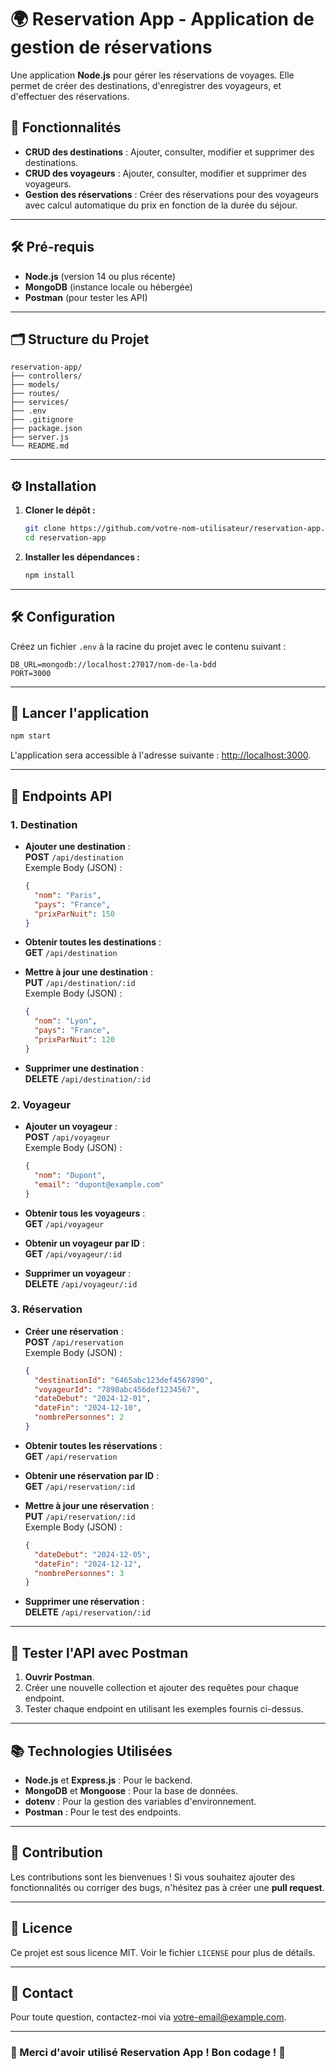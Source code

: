 
# 🌍 Reservation App - Application de gestion de réservations

Une application **Node.js** pour gérer les réservations de voyages. Elle permet de créer des destinations, d'enregistrer des voyageurs, et d'effectuer des réservations.

## 🚀 Fonctionnalités

- **CRUD des destinations** : Ajouter, consulter, modifier et supprimer des destinations.
- **CRUD des voyageurs** : Ajouter, consulter, modifier et supprimer des voyageurs.
- **Gestion des réservations** : Créer des réservations pour des voyageurs avec calcul automatique du prix en fonction de la durée du séjour.

---

## 🛠️ Pré-requis

- **Node.js** (version 14 ou plus récente)
- **MongoDB** (instance locale ou hébergée)
- **Postman** (pour tester les API)

---

## 🗂️ Structure du Projet

```
reservation-app/
├── controllers/
├── models/
├── routes/
├── services/
├── .env
├── .gitignore
├── package.json
├── server.js
└── README.md
```

---

## ⚙️ Installation

1. **Cloner le dépôt :**
   ```bash
   git clone https://github.com/votre-nom-utilisateur/reservation-app.git
   cd reservation-app
   ```

2. **Installer les dépendances :**
   ```bash
   npm install
   ```

---

## 🛠️ Configuration

Créez un fichier `.env` à la racine du projet avec le contenu suivant :

```
DB_URL=mongodb://localhost:27017/nom-de-la-bdd
PORT=3000
```

---

## 🚀 Lancer l'application

```bash
npm start
```

L'application sera accessible à l'adresse suivante : [http://localhost:3000](http://localhost:3000).

---

## 📡 Endpoints API

### **1. Destination**

- **Ajouter une destination** :  
  **POST** `/api/destination`  
  Exemple Body (JSON) :
  ```json
  {
    "nom": "Paris",
    "pays": "France",
    "prixParNuit": 150
  }
  ```

- **Obtenir toutes les destinations** :  
  **GET** `/api/destination`

- **Mettre à jour une destination** :  
  **PUT** `/api/destination/:id`  
  Exemple Body (JSON) :
  ```json
  {
    "nom": "Lyon",
    "pays": "France",
    "prixParNuit": 120
  }
  ```

- **Supprimer une destination** :  
  **DELETE** `/api/destination/:id`

### **2. Voyageur**

- **Ajouter un voyageur** :  
  **POST** `/api/voyageur`  
  Exemple Body (JSON) :
  ```json
  {
    "nom": "Dupont",
    "email": "dupont@example.com"
  }
  ```

- **Obtenir tous les voyageurs** :  
  **GET** `/api/voyageur`

- **Obtenir un voyageur par ID** :  
  **GET** `/api/voyageur/:id`

- **Supprimer un voyageur** :  
  **DELETE** `/api/voyageur/:id`

### **3. Réservation**

- **Créer une réservation** :  
  **POST** `/api/reservation`  
  Exemple Body (JSON) :
  ```json
  {
    "destinationId": "6465abc123def4567890",
    "voyageurId": "7890abc456def1234567",
    "dateDebut": "2024-12-01",
    "dateFin": "2024-12-10",
    "nombrePersonnes": 2
  }
  ```

- **Obtenir toutes les réservations** :  
  **GET** `/api/reservation`

- **Obtenir une réservation par ID** :  
  **GET** `/api/reservation/:id`

- **Mettre à jour une réservation** :  
  **PUT** `/api/reservation/:id`  
  Exemple Body (JSON) :
  ```json
  {
    "dateDebut": "2024-12-05",
    "dateFin": "2024-12-12",
    "nombrePersonnes": 3
  }
  ```

- **Supprimer une réservation** :  
  **DELETE** `/api/reservation/:id`

---

## 🧪 Tester l'API avec Postman

1. **Ouvrir Postman**.
2. Créer une nouvelle collection et ajouter des requêtes pour chaque endpoint.
3. Tester chaque endpoint en utilisant les exemples fournis ci-dessus.

---

## 📚 Technologies Utilisées

- **Node.js** et **Express.js** : Pour le backend.
- **MongoDB** et **Mongoose** : Pour la base de données.
- **dotenv** : Pour la gestion des variables d'environnement.
- **Postman** : Pour le test des endpoints.

---

## 🤝 Contribution

Les contributions sont les bienvenues ! Si vous souhaitez ajouter des fonctionnalités ou corriger des bugs, n'hésitez pas à créer une **pull request**.

---

## 📝 Licence

Ce projet est sous licence MIT. Voir le fichier `LICENSE` pour plus de détails.

---

## 📧 Contact

Pour toute question, contactez-moi via [votre-email@example.com](mailto:votre-email@example.com).

---

### 🎉 Merci d'avoir utilisé Reservation App ! Bon codage ! 🚀
